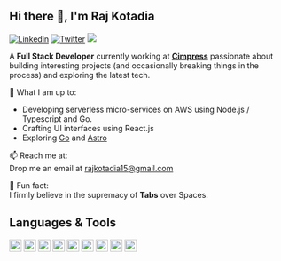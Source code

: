## Hi there 👋, I'm Raj Kotadia

[![Linkedin](https://img.shields.io/badge/Linkedin-0e76a8)](https://in.linkedin.com/in/raj-kotadia-0b248918a)
[![Twitter](https://img.shields.io/badge/X%20|%20Twitter-000000)](https://x.com/rajkotadia_)
![](https://komarev.com/ghpvc/?username=RajKotadia&label=Views)


A **Full Stack Developer** currently working at [**Cimpress**](https://cimpress.com/) passionate about building interesting projects (and occasionally breaking things in the process) and exploring the latest tech.

🔭 What I am up to: 
- Developing serverless micro-services on AWS using Node.js / Typescript and Go.
- Crafting UI interfaces using React.js
- Exploring [Go](https://go.dev/) and [Astro](https://astro.build/)

📫 Reach me at: </br>
Drop me an email at rajkotadia15@gmail.com

🧩 Fun fact: </br>
I firmly believe in the supremacy of **Tabs** over Spaces.

## Languages & Tools
<span>
    <img alt="Python" src="https://img.shields.io/badge/Python-FFD43B?logo=python&logoColor=blue" height="22" />
    <img alt="Javascript" src="https://img.shields.io/badge/JavaScript-323330?logo=javascript&logoColor=F7DF1E" height="22" />
    <img alt="NodeJS" src="https://img.shields.io/badge/Node.js-339933?logo=nodedotjs&logoColor=white" height="22" />
    <img alt="Typescript" src="https://img.shields.io/badge/TypeScript-007ACC?logo=typescript&logoColor=white" height="22" />
    <img alt="Go" src="https://img.shields.io/badge/Go-00ADD8?logo=go&logoColor=white" height="22" />
    <img alt="ReactJS" src="https://img.shields.io/badge/React-20232A?logo=react&logoColor=61DAFB" height="22"- />
    <img alt="PostgreSQL" src="https://img.shields.io/badge/PostgreSQL-316192?logo=postgresql&logoColor=white" height="22" />
    <img alt="MongoDB" src="https://img.shields.io/badge/MongoDB-4EA94B?logo=mongodb&logoColor=white" height="22" />
    <img alt="AWS" src="https://img.shields.io/badge/Amazon_AWS-FF9900?logo=amazonaws&logoColor=white" height="22" />
</span>
